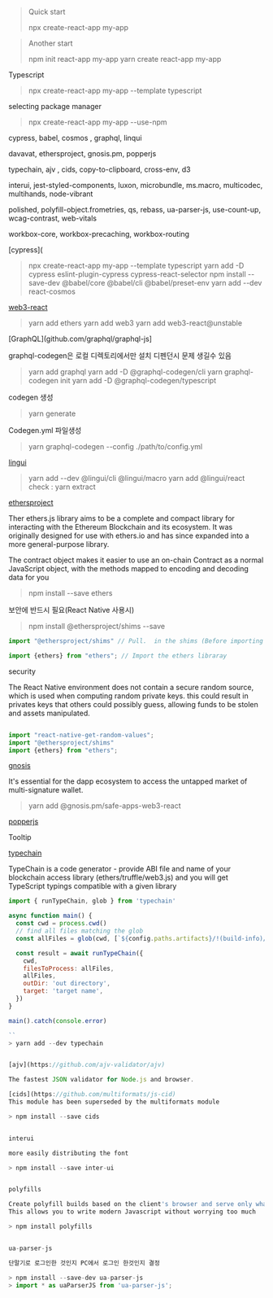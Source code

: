 
> Quick start
>
> npx create-react-app my-app

> Another start
> 
> npm init react-app my-app
> yarn create react-app my-app


Typescript
> npx create-react-app my-app --template typescript


selecting package manager

> npx create-react-app my-app --use-npm



cypress, babel, cosmos , graphql, linqui

davavat, ethersproject, gnosis.pm, popperjs

typechain, ajv , cids, copy-to-clipboard, cross-env, d3

interui, jest-styled-components, luxon, microbundle, ms.macro, multicodec, multihands, node-vibrant

polished, polyfill-object.frometries, qs, rebass, ua-parser-js, use-count-up, wcag-contrast, web-vitals

workbox-core, workbox-precaching, workbox-routing

[cypress](

> npx create-react-app my-app --template typescript
> yarn add -D cypress eslint-plugin-cypress cypress-react-selector
> npm install --save-dev @babel/core @babel/cli @babel/preset-env
> yarn add --dev react-cosmos

[web3-react](https://www.npmjs.com/package/web3-react)

> yarn add ethers
> yarn add web3
> yarn add web3-react@unstable


[GraphQL](github.com/graphql/graphql-js]

graphql-codegen은 로컬 디렉토리에서만 설치 디펜던시 문제 생길수 있음


> yarn add graphql
> yarn add -D @graphql-codegen/cli
> yarn graphql-codegen init
> yarn add -D @graphql-codegen/typescript 

codegen 생성
> yarn generate

Codegen.yml 파일생성
> yarn graphql-codegen --config ./path/to/config.yml

[lingui](https://lingui.js.org/tutorials/setup-cra.html)

> yarn add --dev @lingui/cli @lingui/macro
> yarn add @lingui/react
> check : yarn extract


[ethersproject](https://docs.ethers.io/v5/)

Ther ethers.js library aims to be a complete and compact library for interacting with the Ethereum Blockchain and its ecosystem. It was originally designed for use with ethers.io and has since expanded into a more general-purpose library.


The contract object makes it easier to use an on-chain Contract as a normal JavaScript object, with the methods mapped to encoding and decoding data for you

> npm install --save ethers

보안에 반드시 필요(React Native 사용시)
> npm install @ethersproject/shims --save

```javascript
import "@ethersproject/shims" // Pull.  in the shims (Before importing ethers)

import {ethers} from "ethers"; // Import the ethers libraray

```

security

The React Native environment does not contain a secure random source, which is used when computing random private keys.
this could result in privates keys that others could possibly guess, allowing funds to be stolen and assets manipulated.

```javascript

import "react-native-get-random-values";
import "@ethersproject/shims"
import {ethers} from "ethers";

```


[gnosis](https://docs.gnosis.io/safe/docs/sdks_safe_apps/)

It's essential for the dapp ecosystem to access the untapped market of multi-signature wallet.

> yarn add @gnosis.pm/safe-apps-web3-react

[popperjs](https://popper.js.org/)

Tooltip

[typechain](https://github.com/dethcrypto/TypeChain)

TypeChain is a code generator - provide ABI file and name of your blockchain access library (ethers/truffle/web3.js) and you will get TypeScript typings compatible with a given library

```javascript
import { runTypeChain, glob } from 'typechain'

async function main() {
  const cwd = process.cwd()
  // find all files matching the glob
  const allFiles = glob(cwd, [`${config.paths.artifacts}/!(build-info)/**/+([a-zA-Z0-9_]).json`])

  const result = await runTypeChain({
    cwd,
    filesToProcess: allFiles,
    allFiles,
    outDir: 'out directory',
    target: 'target name',
  })
}

main().catch(console.error)

``
> yarn add --dev typechain


[ajv](https://github.com/ajv-validator/ajv)

The fastest JSON validator for Node.js and browser.

[cids](https://github.com/multiformats/js-cid)
This module has been superseded by the multiformats module

> npm install --save cids


interui

more easily distributing the font

> npm install --save inter-ui


polyfills

Create polyfill builds based on the client's browser and serve only what's needed. 
This allows you to write modern Javascript without worrying too much

> npm install polyfills


ua-parser-js

단말기로 로그인한 것인지 PC에서 로그인 한것인지 결정

> npm install --save-dev ua-parser-js
> import * as uaParserJS from 'ua-parser-js';
